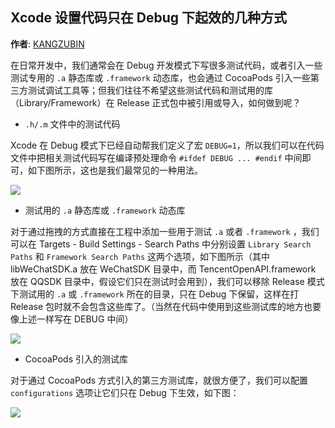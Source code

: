 Xcode 设置代码只在 Debug 下起效的几种方式
--------
**作者**: [KANGZUBIN](https://weibo.com/kangzubin)

在日常开发中，我们通常会在 Debug 开发模式下写很多测试代码，或者引入一些测试专用的 `.a` 静态库或 `.framework` 动态库，也会通过 CocoaPods 引入一些第三方测试调试工具等；但我们往往不希望这些测试代码和测试用的库（Library/Framework）在 Release 正式包中被引用或导入，如何做到呢？

* `.h/.m` 文件中的测试代码

Xcode 在 Debug 模式下已经自动帮我们定义了宏 `DEBUG=1`，所以我们可以在代码文件中把相关测试代码写在编译预处理命令 `#ifdef DEBUG ... #endif` 中间即可，如下图所示，这也是我们最常见的一种用法。

![](https://github.com/iOS-Tips/iOS-tech-set/blob/master/images/2018/06/3-1.png)

* 测试用的 `.a` 静态库或 `.framework` 动态库

对于通过拖拽的方式直接在工程中添加一些用于测试 `.a` 或者 `.framework` ，我们可以在 Targets - Build Settings - Search Paths 中分别设置 `Library Search Paths` 和 `Framework Search Paths` 这两个选项，如下图所示（其中 libWeChatSDK.a 放在 WeChatSDK 目录中，而 TencentOpenAPI.framework 放在 QQSDK 目录中，假设它们只在测试时会用到），我们可以移除 Release 模式下测试用的 `.a` 或 `.framework` 所在的目录，只在 Debug 下保留，这样在打 Release 包时就不会包含这些库了。（当然在代码中使用到这些测试库的地方也要像上述一样写在 DEBUG 中间）

![](https://github.com/iOS-Tips/iOS-tech-set/blob/master/images/2018/06/3-2.png)

* CocoaPods 引入的测试库

对于通过 CocoaPods 方式引入的第三方测试库，就很方便了，我们可以配置 `configurations` 选项让它们只在 Debug 下生效，如下图：

![](https://github.com/iOS-Tips/iOS-tech-set/blob/master/images/2018/06/3-3.png)
